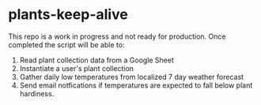 # plants-keep-alive

This repo is a work in progress and not ready for production. Once completed the script will be able to:

1. Read plant collection data from a Google Sheet
2. Instantiate a user's plant collection
3. Gather daily low temperatures from localized 7 day weather forecast
4. Send email notfications if temperatures are expected to fall below plant hardiness.